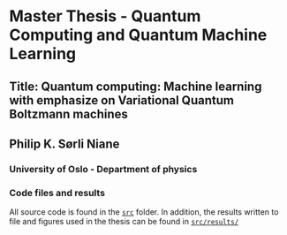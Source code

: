 # Master Thesis - Quantum Computing and Quantum Machine Learning
## Title: Quantum computing: Machine learning with emphasize on Variational Quantum Boltzmann machines
## Philip K. Sørli Niane
### University of Oslo - Department of physics

### Code files and results
All source code is found in the [`src`](https://github.com/philipkarim/master_thesis/tree/main/src) folder. In addition, the results written to file and figures used in the thesis can be found in [`src/results/`](https://github.com/philipkarim/master_thesis/tree/main/src/results)
